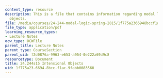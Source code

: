 ```yaml
---
content_type: resource
description: This is a file that contains information regarding modal logic  intensional
  objects.
file: /media/courses/24-244-modal-logic-spring-2015/1f775a2366948bccf1ac9fabb0083560_MIT24_244S15_Intensional.pdf
file_type: application/pdf
learning_resource_types:
- Lecture Notes
ocw_type: OCWFile
parent_title: Lecture Notes
parent_type: CourseSection
parent_uid: f2d0876a-9963-e653-a954-0e222a69d9c8
resourcetype: Document
title: 24.244s15 Intensional Objects
uid: 1f775a23-6694-8bcc-f1ac-9fabb0083560
---
```

